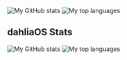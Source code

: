 ![My GitHub stats](https://github-readme-stats.vercel.app/api?username=nmcain&count_private=true)
![My top languages](https://github-readme-stats.vercel.app/api/top-langs?username=nmcain&layout=compact&count_private=true)

## dahliaOS Stats

![My GitHub stats](https://github-readme-stats.vercel.app/api?username=dahliaOS&count_private=true)
![My top languages](https://github-readme-stats.vercel.app/api/top-langs?username=dahliaOS&layout=compact&count_private=true)

